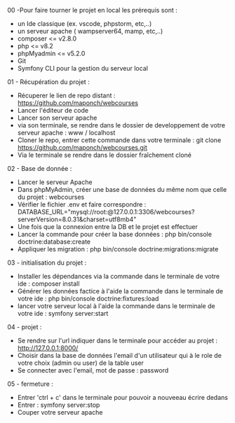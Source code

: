 00 -Pour faire tourner le projet en local les prérequis sont : 
- un Ide classique (ex. vscode, phpstorm, etc,..)
- un serveur apache ( wampserver64, mamp, etc,..)
- composer <= v2.8.0
- php <= v8.2
- phpMyadmin <= v5.2.0
- Git
- Symfony CLI pour la gestion du serveur local

01 - Récupération du projet : 
- Récuperer le lien de repo distant : https://github.com/maponch/webcourses
- Lancer l'éditeur de code
- Lancer son serveur apache
- via son terminale, se rendre dans le dossier de developpement de votre serveur apache : www / localhost
- Cloner le repo, entrer cette commande dans votre terminale : git clone https://github.com/maponch/webcourses.git
- Via le terminale se rendre dans le dossier fraîchement cloné

02 - Base de donnée :
- Lancer le serveur Apache
- Dans phpMyAdmin, créer une base de données du même nom que celle du projet : webcourses
- Vérifier le fichier .env et faire correspondre :
   DATABASE_URL="mysql://root:@127.0.0.1:3306/webcourses?serverVersion=8.0.31&charset=utf8mb4"
- Une fois que la connexion entre la DB et le projet est effectuer
- Lancer la commande pour créer la base données : php bin/console doctrine:database:create
- Appliquer les migration : php bin/console doctrine:migrations:migrate

03 - initialisation du projet : 
- Installer les dépendances via la commande dans le terminale de votre ide : composer install
- Générer les données factice à l'aide la commande dans le terminale de votre ide : php bin/console doctrine:fixtures:load
- lancer votre serveur local à l'aide la commande dans le terminale de votre ide : symfony server:start

04 - projet :
- Se rendre sur l'url indiquer dans le terminale pour accéder au projet : http://127.0.0.1:8000/
- Choisir dans la base de données l'email d'un utilisateur qui à le role de votre choix (admin ou user) de la table user
- Se connecter avec l'email, mot de passe : password

05 - fermeture : 
- Entrer 'ctrl + c' dans le terminale pour pouvoir a nouveeau écrire dedans
- Entrer : symfony server:stop
- Couper votre serveur apache 
